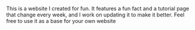 This is a website I created for fun. It features a fun fact and a tutorial page that change every week, and I work on updating it to make it better. Feel free to use it as a base for your own website
